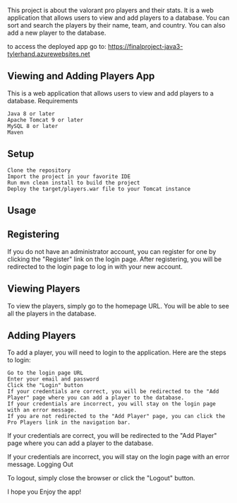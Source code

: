This project is about the valorant pro players and their stats. It is a web application that allows users to view and add players to a database.
You can sort and search the players by their name, team, and country. You can also add a new player to the database.

to access the deployed app go to: https://finalproject-java3-tylerhand.azurewebsites.net

## Viewing and Adding Players App

This is a web application that allows users to view and add players to a database.
Requirements

    Java 8 or later
    Apache Tomcat 9 or later
    MySQL 8 or later
    Maven

## Setup

    Clone the repository
    Import the project in your favorite IDE
    Run mvn clean install to build the project
    Deploy the target/players.war file to your Tomcat instance

## Usage

## Registering

If you do not have an administrator account, you can register for one by clicking the "Register" link on the login page. After registering, you will be redirected to the login page to log in with your new account.


## Viewing Players

To view the players, simply go to the homepage URL. You will be able to see all the players in the database.
## Adding Players

To add a player, you will need to login to the application. Here are the steps to login:

    Go to the login page URL
    Enter your email and password
    Click the "Login" button
    If your credentials are correct, you will be redirected to the "Add Player" page where you can add a player to the database.
    If your credentials are incorrect, you will stay on the login page with an error message.
    If you are not redirected to the "Add Player" page, you can click the Pro Players link in the navigation bar.

If your credentials are correct, you will be redirected to the "Add Player" page where you can add a player to the database.

If your credentials are incorrect, you will stay on the login page with an error message.
Logging Out

To logout, simply close the browser or click the "Logout" button.

I hope you Enjoy the app!
